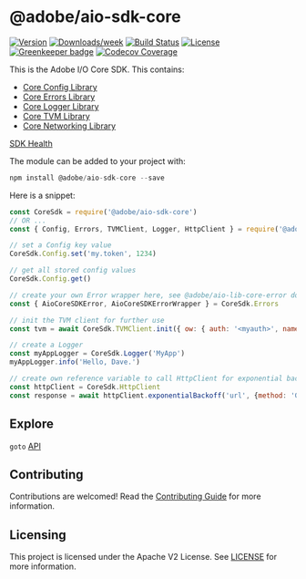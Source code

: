 <!-- 
Copyright 2019 Adobe. All rights reserved.
This file is licensed to you under the Apache License, Version 2.0 (the "License");
you may not use this file except in compliance with the License. You may obtain a copy
of the License at http://www.apache.org/licenses/LICENSE-2.0
Unless required by applicable law or agreed to in writing, software distributed under
the License is distributed on an "AS IS" BASIS, WITHOUT WARRANTIES OR REPRESENTATIONS
OF ANY KIND, either express or implied. See the License for the specific language
governing permissions and limitations under the License.
-->
@adobe/aio-sdk-core
====================

[![Version](https://img.shields.io/npm/v/@adobe/aio-sdk-core.svg)](https://npmjs.org/package/@adobe/aio-sdk-core)
[![Downloads/week](https://img.shields.io/npm/dw/@adobe/aio-sdk-core.svg)](https://npmjs.org/package/@adobe/aio-sdk-core)
[![Build Status](https://travis-ci.com/adobe/aio-sdk-core.svg?branch=master)](https://travis-ci.com/adobe/aio-sdk-core)
[![License](https://img.shields.io/badge/License-Apache%202.0-blue.svg)](https://opensource.org/licenses/Apache-2.0) [![Greenkeeper badge](https://badges.greenkeeper.io/adobe/aio-sdk-core.svg)](https://greenkeeper.io/)
[![Codecov Coverage](https://img.shields.io/codecov/c/github/adobe/aio-sdk-core/master.svg?style=flat-square)](https://codecov.io/gh/adobe/aio-sdk-core/)

This is the Adobe I/O Core SDK. This contains:
- [Core Config Library](https://github.com/adobe/aio-lib-core-config)
- [Core Errors Library](https://github.com/adobe/aio-lib-core-errors)
- [Core Logger Library](https://github.com/adobe/aio-lib-core-logging)
- [Core TVM Library](https://github.com/adobe/aio-lib-core-tvm)
- [Core Networking Library](https://github.com/adobe/aio-lib-core-netwroking)

[SDK Health](./health.md)

The module can be added to your project with:

```javascript
npm install @adobe/aio-sdk-core --save
```

Here is a snippet:

```javascript
const CoreSdk = require('@adobe/aio-sdk-core')
// OR ...
const { Config, Errors, TVMClient, Logger, HttpClient } = require('@adobe/aio-sdk-core')

// set a Config key value
CoreSdk.Config.set('my.token', 1234)

// get all stored config values
CoreSdk.Config.get()

// create your own Error wrapper here, see @adobe/aio-lib-core-error docs
const { AioCoreSDKError, AioCoreSDKErrorWrapper } = CoreSdk.Errors

// init the TVM client for further use
const tvm = await CoreSdk.TVMClient.init({ ow: { auth: '<myauth>', namespace: '<mynamespace>' } })

// create a Logger
const myAppLogger = CoreSdk.Logger('MyApp')
myAppLogger.info('Hello, Dave.')

// create own reference variable to call HttpClient for exponential backoff
const httpClient = CoreSdk.HttpClient
const response = await httpClient.exponentialBackoff('url', {method: 'GET'})
```

## Explore

`goto` [API](./doc/api.md)

## Contributing

Contributions are welcomed! Read the [Contributing Guide](./.github/CONTRIBUTING.md) for more information.

## Licensing

This project is licensed under the Apache V2 License. See [LICENSE](LICENSE) for more information.
